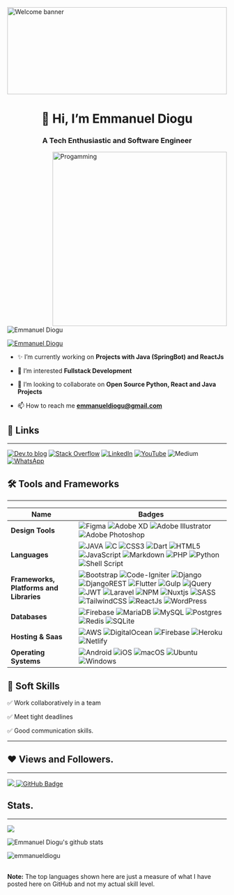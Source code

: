 
<img src="https://images.unsplash.com/photo-1605379399642-870262d3d051?ixlib=rb-4.0.3&ixid=MnwxMjA3fDB8MHxwaG90by1wYWdlfHx8fGVufDB8fHx8&auto=format&fit=crop&w=906&q=80" alt="Welcome banner" style="height: 200px; width:100%; object-fit:cover"/>
<h1 align="center">👋 Hi, I’m Emmanuel Diogu</h1>
<h3 align="center">A Tech Enthusiastic and Software Engineer</h3>
<!-- <img src="https://media.licdn.com/dms/image/C4D03AQF7o-0N0tvX6g/profile-displayphoto-shrink_200_200/0/1603795294794?e=1677715200&v=beta&t=aeYpg-umWDJM9yuHWNV2yc_E7Vnwr5oVUf1YreLCGPs" align="right" /> -->
<img src="https://images.unsplash.com/photo-1585079542156-2755d9c8a094?ixlib=rb-4.0.3&ixid=MnwxMjA3fDB8MHxwaG90by1wYWdlfHx8fGVufDB8fHx8&auto=format&fit=crop&w=774&q=80" alt="Progamming" align="right" width="400px"/>

<p align="left"> <img src="https://komarev.com/ghpvc/?username=emmanueldiogu" alt="Emmanuel Diogu" /> </p>

<p align="left"> <a href="https://twitter.com/emachizy" target="_blank"><img src="https://img.shields.io/twitter/follow/emachizy?logo=twitter&style=for-the-badge" alt="Emmanuel Diogu" /></a> </p>

- ✨ I’m currently working on **Projects with Java (SpringBot) and ReactJs**

<!-- - 🌱 -->

- 👀 I’m interested **Fullstack Development**

- 💞️ I’m looking to collaborate on **Open Source Python, React and Java Projects**

- 📫 How to reach me **emmanueldiogu@gmail.com**

## 🔗 Links

***

[![Dev.to blog](https://img.shields.io/badge/dev.to-0A0A0A?style=for-the-badge&logo=dev.to&logoColor=white)](https://dev.to/emmanueldiogu)
[![Stack Overflow](https://img.shields.io/badge/-Stackoverflow-FE7A16?style=for-the-badge&logo=stack-overflow&logoColor=white)](https://stackoverflow.com/users/13916892/emmanuel-diogu)
[![LinkedIn](https://img.shields.io/badge/linkedin-%230077B5.svg?style=for-the-badge&logo=linkedin&logoColor=white)](https://www.linkedin.com/in/emmanueldiogu/)
[![YouTube](https://img.shields.io/badge/YouTube-%23FF0000.svg?style=for-the-badge&logo=YouTube&logoColor=white)](https://www.youtube.com/@qodesquare5693)
![Medium](https://img.shields.io/badge/Medium-12100E?style=for-the-badge&logo=medium&logoColor=white)
[![WhatsApp](https://img.shields.io/badge/WhatsApp-25D366?style=for-the-badge&logo=whatsapp&logoColor=white)](https://wa.link/06b4oj)

## 🛠 Tools and Frameworks

***

Name | Badges
--- | ---
**Design Tools** | ![Figma](https://img.shields.io/badge/figma-%23F24E1E.svg?style=for-the-badge&logo=figma&logoColor=white) ![Adobe XD](https://img.shields.io/badge/Adobe%20XD-470137?style=for-the-badge&logo=Adobe%20XD&logoColor=#FF61F6) ![Adobe Illustrator](https://img.shields.io/badge/adobe%20illustrator-%23FF9A00.svg?style=for-the-badge&logo=adobe%20illustrator&logoColor=white) ![Adobe Photoshop](https://img.shields.io/badge/adobe%20photoshop-%2331A8FF.svg?style=for-the-badge&logo=adobe%20photoshop&logoColor=white) 
**Languages** | ![JAVA](https://img.shields.io/badge/Java-ED8B00?style=for-the-badge&logo=java&logoColor=white) ![C](https://img.shields.io/badge/c-%2300599C.svg?style=for-the-badge&logo=c&logoColor=white) ![CSS3](https://img.shields.io/badge/css3-%231572B6.svg?style=for-the-badge&logo=css3&logoColor=white) ![Dart](https://img.shields.io/badge/dart-%230175C2.svg?style=for-the-badge&logo=dart&logoColor=white) ![HTML5](https://img.shields.io/badge/html5-%23E34F26.svg?style=for-the-badge&logo=html5&logoColor=white) ![JavaScript](https://img.shields.io/badge/javascript-%23323330.svg?style=for-the-badge&logo=javascript&logoColor=%23F7DF1E) ![Markdown](https://img.shields.io/badge/markdown-%23000000.svg?style=for-the-badge&logo=markdown&logoColor=white) ![PHP](https://img.shields.io/badge/php-%23777BB4.svg?style=for-the-badge&logo=php&logoColor=white) ![Python](https://img.shields.io/badge/python-3670A0?style=for-the-badge&logo=python&logoColor=ffdd54) ![Shell Script](https://img.shields.io/badge/shell_script-%23121011.svg?style=for-the-badge&logo=gnu-bash&logoColor=white) 
**Frameworks, Platforms and Libraries** | ![Bootstrap](https://img.shields.io/badge/bootstrap-%23563D7C.svg?style=for-the-badge&logo=bootstrap&logoColor=white) ![Code-Igniter](https://img.shields.io/badge/CodeIgniter-%23EF4223.svg?style=for-the-badge&logo=codeIgniter&logoColor=white) ![Django](https://img.shields.io/badge/django-%23092E20.svg?style=for-the-badge&logo=django&logoColor=white) ![DjangoREST](https://img.shields.io/badge/DJANGO-REST-ff1709?style=for-the-badge&logo=django&logoColor=white&color=ff1709&labelColor=gray) ![Flutter](https://img.shields.io/badge/Flutter-%2302569B.svg?style=for-the-badge&logo=Flutter&logoColor=white) ![Gulp](https://img.shields.io/badge/GULP-%23CF4647.svg?style=for-the-badge&logo=gulp&logoColor=white) ![jQuery](https://img.shields.io/badge/jquery-%230769AD.svg?style=for-the-badge&logo=jquery&logoColor=white) ![JWT](https://img.shields.io/badge/JWT-black?style=for-the-badge&logo=JSON%20web%20tokens) ![Laravel](https://img.shields.io/badge/laravel-%23FF2D20.svg?style=for-the-badge&logo=laravel&logoColor=white) ![NPM](https://img.shields.io/badge/NPM-%23000000.svg?style=for-the-badge&logo=npm&logoColor=white) ![Nuxtjs](https://img.shields.io/badge/Nuxt-002E3B?style=for-the-badge&logo=nuxtdotjs&logoColor=#00DC82) ![SASS](https://img.shields.io/badge/SASS-hotpink.svg?style=for-the-badge&logo=SASS&logoColor=white) ![TailwindCSS](https://img.shields.io/badge/tailwindcss-%2338B2AC.svg?style=for-the-badge&logo=tailwind-css&logoColor=white) ![ReactJs](https://img.shields.io/badge/-ReactJs-61DAFB?logo=react&logoColor=white&style=flat) ![WordPress](https://img.shields.io/badge/WordPress-%23117AC9.svg?style=for-the-badge&logo=WordPress&logoColor=white)
**Databases** | ![Firebase](https://img.shields.io/badge/Firebase-039BE5?style=for-the-badge&logo=Firebase&logoColor=white) ![MariaDB](https://img.shields.io/badge/MariaDB-003545?style=for-the-badge&logo=mariadb&logoColor=white) ![MySQL](https://img.shields.io/badge/mysql-%2300f.svg?style=for-the-badge&logo=mysql&logoColor=white) ![Postgres](https://img.shields.io/badge/postgres-%23316192.svg?style=for-the-badge&logo=postgresql&logoColor=white) ![Redis](https://img.shields.io/badge/redis-%23DD0031.svg?style=for-the-badge&logo=redis&logoColor=white) ![SQLite](https://img.shields.io/badge/sqlite-%2307405e.svg?style=for-the-badge&logo=sqlite&logoColor=white) 
**Hosting & Saas** | ![AWS](https://img.shields.io/badge/AWS-%23FF9900.svg?style=for-the-badge&logo=amazon-aws&logoColor=white) ![DigitalOcean](https://img.shields.io/badge/DigitalOcean-%230167ff.svg?style=for-the-badge&logo=digitalOcean&logoColor=white) ![Firebase](https://img.shields.io/badge/firebase-%23039BE5.svg?style=for-the-badge&logo=firebase) ![Heroku](https://img.shields.io/badge/heroku-%23430098.svg?style=for-the-badge&logo=heroku&logoColor=white) ![Netlify](https://img.shields.io/badge/netlify-%23000000.svg?style=for-the-badge&logo=netlify&logoColor=#00C7B7) 
**Operating Systems** | ![Android](https://img.shields.io/badge/Android-3DDC84?style=for-the-badge&logo=android&logoColor=white) ![iOS](https://img.shields.io/badge/iOS-000000?style=for-the-badge&logo=ios&logoColor=white) ![macOS](https://img.shields.io/badge/mac%20os-000000?style=for-the-badge&logo=macos&logoColor=F0F0F0) ![Ubuntu](https://img.shields.io/badge/Ubuntu-E95420?style=for-the-badge&logo=ubuntu&logoColor=white) ![Windows](https://img.shields.io/badge/Windows-0078D6?style=for-the-badge&logo=windows&logoColor=white)

## 👔 Soft Skills

✅ Work collaboratively in a team

✅ Meet tight deadlines

✅ Good communication skills.

<hr>

## ❤ Views and Followers.

***

<a href="https://github.com/emmanueldiogu/github-profile-views-counter">
    <img src="https://komarev.com/ghpvc/?username=emmanueldiogu">
</a>
<a href="https://github.com/emmanueldiogu?tab=followers"><img src="https://img.shields.io/github/followers/emmanueldiogu?label=Followers&style=social" alt="GitHub Badge"></a>

<br>

## Stats.

***

<p><img align="center" src="https://github-readme-stats.vercel.app/api/top-langs/?username=emmanueldiogu&layout=compact&theme=dark&hide_border=false" /></p>
<p><img align="center" src="https://github-readme-stats.vercel.app/api?username=emmanueldiogu&show_icons=true&include_all_commits=true&count_private=true&layout=compact&theme=dark&hide_border=false&border_radius=2&hide=contribs" alt="Emmanuel Diogu's github stats" /></p>

<p><img align="center" src="https://github-readme-streak-stats.herokuapp.com/?user=emmanueldiogu&theme=dark" alt="emmanueldiogu" /></p>
<br/>
 <b>Note:</b> The top languages shown here are just a measure of what I have posted here on GitHub and not my actual skill level.

<br/>
